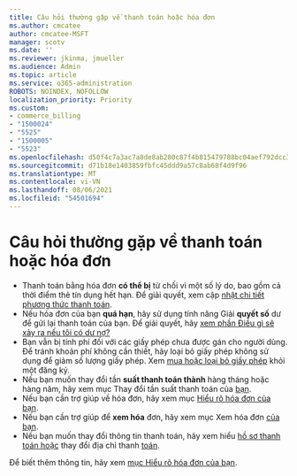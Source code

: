 ```yaml
---
title: Câu hỏi thường gặp về thanh toán hoặc hóa đơn
ms.author: cmcatee
author: cmcatee-MSFT
manager: scotv
ms.date: ''
ms.reviewer: jkinma, jmueller
ms.audience: Admin
ms.topic: article
ms.service: o365-administration
ROBOTS: NOINDEX, NOFOLLOW
localization_priority: Priority
ms.custom:
- commerce_billing
- "1500024"
- "5525"
- "1500005"
- "5523"
ms.openlocfilehash: d50f4c7a3ac7a8de8ab280c87f4b815479788bc04aef792dcc3e503bed5b2f03
ms.sourcegitcommit: d71b18e1403859fbfc45ddd9a57c8ab68f4d9f96
ms.translationtype: MT
ms.contentlocale: vi-VN
ms.lasthandoff: 08/06/2021
ms.locfileid: "54501694"
---
```

# <a name="billing-or-invoice-faq"></a>Câu hỏi thường gặp về thanh toán hoặc hóa đơn

- Thanh toán bằng hóa đơn **có thể bị** từ chối vì một số lý do, bao gồm cả thời điểm thẻ tín dụng hết hạn. Để giải quyết, xem cập [nhật chi tiết phương thức thanh toán](/microsoft-365/commerce/billing-and-payments/manage-payment-methods#update-payment-method-details).
- Nếu hóa đơn của bạn **quá hạn**, hãy sử dụng tính năng Giải **quyết số** dư để gửi lại thanh toán của bạn. Để giải quyết, hãy [xem phần Điều gì sẽ xảy ra nếu tôi có dư nợ?](/microsoft-365/commerce/billing-and-payments/pay-for-your-subscription#what-if-i-have-an-outstanding-balance)
- Bạn vẫn bị tính phí đối với các giấy phép chưa được gán cho người dùng. Để tránh khoản phí không cần thiết, hãy loại bỏ giấy phép không sử dụng để giảm số lượng giấy phép. Xem [mua hoặc loại bỏ giấy phép](/microsoft-365/commerce/licenses/buy-licenses) khỏi một đăng ký.
- Nếu bạn muốn thay đổi tần **suất thanh toán thành** hàng tháng hoặc hàng năm, hãy xem mục Thay đổi tần suất thanh toán của [bạn](/microsoft-365/commerce/billing-and-payments/change-payment-frequency).
- Nếu bạn cần trợ giúp về hóa đơn, hãy xem mục [Hiểu rõ hóa đơn của bạn](/microsoft-365/commerce/billing-and-payments/understand-your-invoice2).
- Nếu bạn cần trợ giúp để **xem hóa** đơn, hãy xem mục Xem hóa đơn [của bạn](/microsoft-365/commerce/billing-and-payments/view-your-bill-or-invoice).
- Nếu bạn muốn thay đổi thông tin thanh toán, hãy xem hiểu [hồ sơ thanh toán hoặc](/microsoft-365/commerce/billing-and-payments/manage-billing-profiles) thay đổi địa chỉ thanh [toán](/microsoft-365/commerce/billing-and-payments/change-your-billing-addresses).

Để biết thêm thông tin, hãy xem [mục Hiểu rõ hóa đơn của bạn](/microsoft-365/commerce/billing-and-payments/understand-your-invoice2).